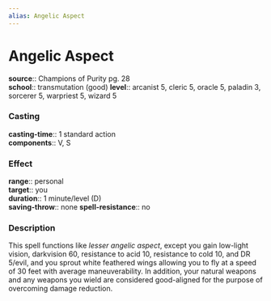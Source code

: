 ```yaml
---
alias: Angelic Aspect
---
```


# Angelic Aspect 

**source**:: Champions of Purity pg. 28  
**school**:: transmutation (good)
**level**:: arcanist 5, cleric 5, oracle 5, paladin 3, sorcerer 5, warpriest 5, wizard 5

### Casting 

**casting-time**:: 1 standard action  
**components**:: V, S

### Effect 

**range**:: personal  
**target**:: you  
**duration**:: 1 minute/level (D)  
**saving-throw**:: none
**spell-resistance**:: no

### Description 

This spell functions like *lesser angelic aspect*, except you gain low-light vision, darkvision 60, resistance to acid 10, resistance to cold 10, and DR 5/evil, and you sprout white feathered wings allowing you to fly at a speed of 30 feet with average maneuverability. In addition, your natural weapons and any weapons you wield are considered good-aligned for the purpose of overcoming damage reduction.

